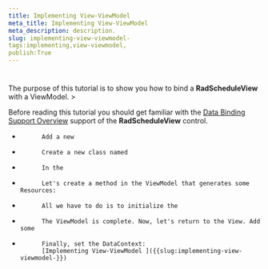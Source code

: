 ```yaml
---
title: Implementing View-ViewModel 
meta_title: Implementing View-ViewModel 
meta_description: description.
slug: implementing-view-viewmodel-
tags:implementing,view-viewmodel,
publish:True
---
```



# 

The purpose of this tutorial is to show you how to bind a __RadScheduleView__ with a ViewModel.
        	>

Before reading this tutorial you should get familiar with the [Data Binding Support Overview]({{slug:data-binding-support-overview}}) support of the __RadScheduleView__ control.
          

* 
            Add a new 

* 
            Create a new class named 

* 
            In the 

* 
            Let's create a method in the ViewModel that generates some Resources:
            

* 
            All we have to do is to initialize the 

* 
            The ViewModel is complete. Now, let's return to the View. Add some 

* 
            Finally, set the DataContext:
            [Implementing View-ViewModel ]({{slug:implementing-view-viewmodel-}})
